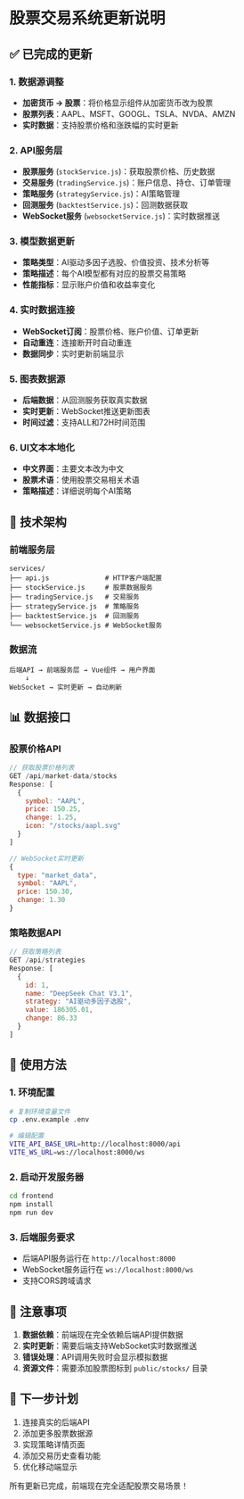 # 股票交易系统更新说明

## ✅ 已完成的更新

### 1. 数据源调整
- **加密货币 → 股票**：将价格显示组件从加密货币改为股票
- **股票列表**：AAPL、MSFT、GOOGL、TSLA、NVDA、AMZN
- **实时数据**：支持股票价格和涨跌幅的实时更新

### 2. API服务层
- **股票服务** (`stockService.js`)：获取股票价格、历史数据
- **交易服务** (`tradingService.js`)：账户信息、持仓、订单管理
- **策略服务** (`strategyService.js`)：AI策略管理
- **回测服务** (`backtestService.js`)：回测数据获取
- **WebSocket服务** (`websocketService.js`)：实时数据推送

### 3. 模型数据更新
- **策略类型**：AI驱动多因子选股、价值投资、技术分析等
- **策略描述**：每个AI模型都有对应的股票交易策略
- **性能指标**：显示账户价值和收益率变化

### 4. 实时数据连接
- **WebSocket订阅**：股票价格、账户价值、订单更新
- **自动重连**：连接断开时自动重连
- **数据同步**：实时更新前端显示

### 5. 图表数据源
- **后端数据**：从回测服务获取真实数据
- **实时更新**：WebSocket推送更新图表
- **时间过滤**：支持ALL和72H时间范围

### 6. UI文本本地化
- **中文界面**：主要文本改为中文
- **股票术语**：使用股票交易相关术语
- **策略描述**：详细说明每个AI策略

## 🔧 技术架构

### 前端服务层
```
services/
├── api.js              # HTTP客户端配置
├── stockService.js     # 股票数据服务
├── tradingService.js   # 交易服务
├── strategyService.js  # 策略服务
├── backtestService.js  # 回测服务
└── websocketService.js # WebSocket服务
```

### 数据流
```
后端API → 前端服务层 → Vue组件 → 用户界面
    ↓
WebSocket → 实时更新 → 自动刷新
```

## 📊 数据接口

### 股票价格API
```javascript
// 获取股票价格列表
GET /api/market-data/stocks
Response: [
  {
    symbol: "AAPL",
    price: 150.25,
    change: 1.25,
    icon: "/stocks/aapl.svg"
  }
]

// WebSocket实时更新
{
  type: "market_data",
  symbol: "AAPL",
  price: 150.30,
  change: 1.30
}
```

### 策略数据API
```javascript
// 获取策略列表
GET /api/strategies
Response: [
  {
    id: 1,
    name: "DeepSeek Chat V3.1",
    strategy: "AI驱动多因子选股",
    value: 186305.01,
    change: 86.33
  }
]
```

## 🚀 使用方法

### 1. 环境配置
```bash
# 复制环境变量文件
cp .env.example .env

# 编辑配置
VITE_API_BASE_URL=http://localhost:8000/api
VITE_WS_URL=ws://localhost:8000/ws
```

### 2. 启动开发服务器
```bash
cd frontend
npm install
npm run dev
```

### 3. 后端服务要求
- 后端API服务运行在 `http://localhost:8000`
- WebSocket服务运行在 `ws://localhost:8000/ws`
- 支持CORS跨域请求

## 📝 注意事项

1. **数据依赖**：前端现在完全依赖后端API提供数据
2. **实时更新**：需要后端支持WebSocket实时数据推送
3. **错误处理**：API调用失败时会显示模拟数据
4. **资源文件**：需要添加股票图标到 `public/stocks/` 目录

## 🔄 下一步计划

1. 连接真实的后端API
2. 添加更多股票数据源
3. 实现策略详情页面
4. 添加交易历史查看功能
5. 优化移动端显示

所有更新已完成，前端现在完全适配股票交易场景！
